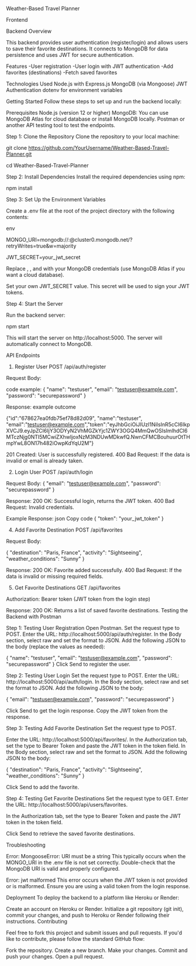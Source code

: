 Weather-Based Travel Planner

Frontend

Backend
Overview

This backend provides user authentication (register/login) and allows users to save their favorite destinations. It connects to MongoDB for data persistence and uses JWT for secure authentication.

Features
-User registration
-User login with JWT authentication
-Add favorites (destinations)
-Fetch saved favorites

Technologies Used
Node.js with Express.js
MongoDB (via Mongoose)
JWT Authentication
dotenv for environment variables

Getting Started
Follow these steps to set up and run the backend locally:

Prerequisites
Node.js (version 12 or higher)
MongoDB: You can use MongoDB Atlas for cloud database or install MongoDB locally.
Postman or another API testing tool to test the endpoints.

Step 1: Clone the Repository
Clone the repository to your local machine:

git clone https://github.com/YourUsername/Weather-Based-Travel-Planner.git

cd Weather-Based-Travel-Planner

Step 2: Install Dependencies
Install the required dependencies using npm:

npm install

Step 3: Set Up the Environment Variables

Create a .env file at the root of the project directory with the following contents:

env

MONGO_URI=mongodb://<your-username>:<your-password>@cluster0.mongodb.net/<your-db-name>?retryWrites=true&w=majority

JWT_SECRET=your_jwt_secret

Replace <your-username>, <your-password>, and <your-db-name> with your MongoDB credentials (use MongoDB Atlas if you want a cloud database).

Set your own JWT_SECRET value. This secret will be used to sign your JWT tokens.

Step 4: Start the Server

Run the backend server:

npm start

This will start the server on http://localhost:5000. The server will automatically connect to MongoDB.

API Endpoints

1. Register User
   POST /api/auth/register

Request Body:

code example:
{
"name": "testuser",
"email": "testuser@example.com",
"password": "securepassword"
}

Response:
example outcome

{"id":"678627ea0fdb75ef78d82d09",
"name":"testuser",
"email":"testuser@example.com","token":"eyJhbGciOiJIUzI1NiIsInR5cCI6IkpXVCJ9.eyJpZCI6IjY3ODYyN2VhMGZkYjc1ZWY3OGQ4MmQwOSIsImlhdCI6MTczNjg0NTI5MCwiZXhwIjoxNzM3NDUwMDkwfQ.NwnCFMCBouhuurOtTHmpYwL8ON17h482iOwpKdYqU2M"}

201 Created: User is successfully registered.
400 Bad Request: If the data is invalid or email is already taken.

2. Login User
   POST /api/auth/login

Request Body:
{
"email": "testuser@example.com",
"password": "securepassword"
}

Response:
200 OK: Successful login, returns the JWT token.
400 Bad Request: Invalid credentials.

Example Response:
json
Copy code
{
"token": "your_jwt_token"
}

4. Add Favorite Destination
   POST /api/favorites

Request Body:

{
"destination": "Paris, France",
"activity": "Sightseeing",
"weather_conditions": "Sunny"
}

Response:
200 OK: Favorite added successfully.
400 Bad Request: If the data is invalid or missing required fields.

5. Get Favorite Destinations
   GET /api/favorites

Authorization: Bearer token (JWT token from the login step)

Response:
200 OK: Returns a list of saved favorite destinations.
Testing the Backend with Postman

Step 1: Testing User Registration
Open Postman.
Set the request type to POST.
Enter the URL: http://localhost:5000/api/auth/register.
In the Body section, select raw and set the format to JSON.
Add the following JSON to the body (replace the values as needed):

{
"name": "testuser",
"email": "testuser@example.com",
"password": "securepassword"
}
Click Send to register the user.

Step 2: Testing User Login
Set the request type to POST.
Enter the URL: http://localhost:5000/api/auth/login.
In the Body section, select raw and set the format to JSON.
Add the following JSON to the body:

{
"email": "testuser@example.com",
"password": "securepassword"
}

Click Send to get the login response. Copy the JWT token from the response.

Step 3: Testing Add Favorite Destination
Set the request type to POST.

Enter the URL: http://localhost:5000/api/favorites/.
In the Authorization tab, set the type to Bearer Token and paste the JWT token in the token field.
In the Body section, select raw and set the format to JSON.
Add the following JSON to the body:

{
"destination": "Paris, France",
"activity": "Sightseeing",
"weather_conditions": "Sunny"
}

Click Send to add the favorite.

Step 4: Testing Get Favorite Destinations
Set the request type to GET.
Enter the URL: http://localhost:5000/api/users/favorites.

In the Authorization tab, set the type to Bearer Token and paste the JWT token in the token field.

Click Send to retrieve the saved favorite destinations.

Troubleshooting

Error: MongooseError: URI must be a string
This typically occurs when the MONGO_URI in the .env file is not set correctly. Double-check that the MongoDB URI is valid and properly configured.

Error: jwt malformed
This error occurs when the JWT token is not provided or is malformed. Ensure you are using a valid token from the login response.

Deployment
To deploy the backend to a platform like Heroku or Render:

Create an account on Heroku or Render.
Initialize a git repository (git init), commit your changes, and push to Heroku or Render following their instructions.
Contributing

Feel free to fork this project and submit issues and pull requests. If you'd like to contribute, please follow the standard GitHub flow:

Fork the repository.
Create a new branch.
Make your changes.
Commit and push your changes.
Open a pull request.
